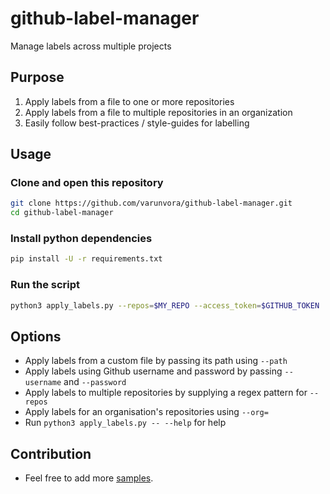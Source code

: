 # github-label-manager
Manage labels across multiple projects

## Purpose
1. Apply labels from a file to one or more repositories
2. Apply labels from a file to multiple repositories in an organization
3. Easily follow best-practices / style-guides for labelling

## Usage

### Clone and open this repository

```bash
git clone https://github.com/varunvora/github-label-manager.git
cd github-label-manager
```

### Install python dependencies
```bash
pip install -U -r requirements.txt
```

### Run the script
```bash
python3 apply_labels.py --repos=$MY_REPO --access_token=$GITHUB_TOKEN
``` 

## Options
- Apply labels from a custom file by passing its path using `--path`
- Apply labels using Github username and password by passing `--username` and `--password`
- Apply labels to multiple repositories by supplying a regex pattern for `--repos`
- Apply labels for an organisation's repositories using `--org=`
- Run `python3 apply_labels.py -- --help` for help

## Contribution
- Feel free to add more [samples](/sample).